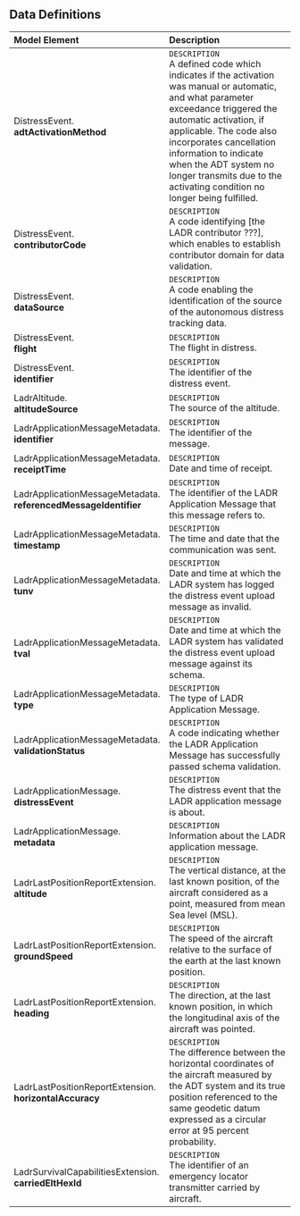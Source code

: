 ## Data Definitions

| Model Element | Description |	
| :-  | :-------------------- |
| DistressEvent.<br>**adtActivationMethod** | `DESCRIPTION`<br>A defined code which indicates if the activation was manual or automatic, and what parameter exceedance triggered the automatic activation, if applicable. The code also incorporates cancellation information to indicate when the ADT system no longer transmits due to the activating condition no longer being fulfilled. |
| DistressEvent.<br>**contributorCode** | `DESCRIPTION`<br>A code identifying [the LADR contributor ???], which enables to establish contributor domain for data validation. |
| DistressEvent.<br>**dataSource** | `DESCRIPTION`<br>A code enabling the identification of the source of the autonomous distress tracking data. |
| DistressEvent.<br>**flight** | `DESCRIPTION`<br>The flight in distress. |
| DistressEvent.<br>**identifier** | `DESCRIPTION`<br>The identifier of the distress event. |
| LadrAltitude.<br>**altitudeSource** | `DESCRIPTION`<br>The source of the altitude. |
| LadrApplicationMessageMetadata.<br>**identifier** | `DESCRIPTION`<br>The identifier of the message. |
| LadrApplicationMessageMetadata.<br>**receiptTime** | `DESCRIPTION`<br>Date and time of receipt. |
| LadrApplicationMessageMetadata.<br>**referencedMessageIdentifier** | `DESCRIPTION`<br>The identifier of the LADR Application Message that this message refers to. |
| LadrApplicationMessageMetadata.<br>**timestamp** | `DESCRIPTION`<br>The time and date that the communication was sent. |
| LadrApplicationMessageMetadata.<br>**tunv** | `DESCRIPTION`<br>Date and time at which the LADR system has logged the distress event upload message as invalid. |
| LadrApplicationMessageMetadata.<br>**tval** | `DESCRIPTION`<br>Date and time at which the LADR system has validated the distress event upload message against its schema. |
| LadrApplicationMessageMetadata.<br>**type** | `DESCRIPTION`<br>The type of LADR Application Message. |
| LadrApplicationMessageMetadata.<br>**validationStatus** | `DESCRIPTION`<br>A code indicating whether the LADR Application Message has successfully passed schema validation. |
| LadrApplicationMessage.<br>**distressEvent** | `DESCRIPTION`<br>The distress event that the LADR application message is about. |
| LadrApplicationMessage.<br>**metadata** | `DESCRIPTION`<br>Information about the LADR application message. |
| LadrLastPositionReportExtension.<br>**altitude** | `DESCRIPTION`<br>The vertical distance, at the last known position, of the aircraft considered as a point, measured from mean Sea level (MSL). |
| LadrLastPositionReportExtension.<br>**groundSpeed** | `DESCRIPTION`<br>The speed of the aircraft relative to the surface of the earth at the last known position. |
| LadrLastPositionReportExtension.<br>**heading** | `DESCRIPTION`<br>The direction, at the last known position, in which the longitudinal axis of the aircraft was pointed. |
| LadrLastPositionReportExtension.<br>**horizontalAccuracy** | `DESCRIPTION`<br>The difference between the horizontal coordinates of the aircraft measured by the ADT system and its true position referenced to the same geodetic datum expressed as a circular error at 95 percent probability. |
| LadrSurvivalCapabilitiesExtension.<br>**carriedEltHexId** | `DESCRIPTION`<br>The identifier of an emergency locator transmitter carried by aircraft. |
